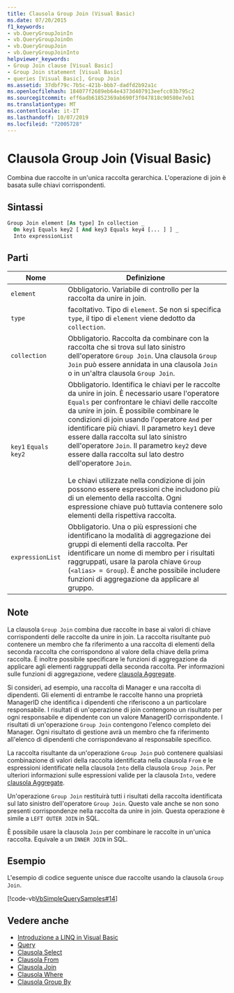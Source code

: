 ```yaml
---
title: Clausola Group Join (Visual Basic)
ms.date: 07/20/2015
f1_keywords:
- vb.QueryGroupJoinIn
- vb.QueryGroupJoinOn
- vb.QueryGroupJoin
- vb.QueryGroupJoinInto
helpviewer_keywords:
- Group Join clause [Visual Basic]
- Group Join statement [Visual Basic]
- queries [Visual Basic], Group Join
ms.assetid: 37dbf79c-7b5c-421b-bbb7-dadfd2b92a1c
ms.openlocfilehash: 184077f2689eb64e4373d407913eefcc03b795c2
ms.sourcegitcommit: eff6adb61852369ab690f3f047818c90580e7eb1
ms.translationtype: MT
ms.contentlocale: it-IT
ms.lasthandoff: 10/07/2019
ms.locfileid: "72005728"
---
```

# <a name="group-join-clause-visual-basic"></a>Clausola Group Join (Visual Basic)
Combina due raccolte in un'unica raccolta gerarchica. L'operazione di join è basata sulle chiavi corrispondenti.  
  
## <a name="syntax"></a>Sintassi  
  
```vb  
Group Join element [As type] In collection _  
  On key1 Equals key2 [ And key3 Equals key4 [... ] ] _  
  Into expressionList  
```  
  
## <a name="parts"></a>Parti  
  
|Nome|Definizione|  
|---|---|  
|`element`|Obbligatorio. Variabile di controllo per la raccolta da unire in join.|  
|`type`|facoltativo. Tipo di `element`. Se non si specifica `type`, il tipo di `element` viene dedotto da `collection`.|  
|`collection`|Obbligatorio. Raccolta da combinare con la raccolta che si trova sul lato sinistro dell'operatore `Group Join`. Una clausola `Group Join` può essere annidata in una clausola `Join` o in un'altra clausola `Group Join`.|  
|`key1` `Equals` `key2`|Obbligatorio. Identifica le chiavi per le raccolte da unire in join. È necessario usare l'operatore `Equals` per confrontare le chiavi delle raccolte da unire in join. È possibile combinare le condizioni di join usando l'operatore `And` per identificare più chiavi. Il parametro `key1` deve essere dalla raccolta sul lato sinistro dell'operatore `Join`. Il parametro `key2` deve essere dalla raccolta sul lato destro dell'operatore `Join`.<br /><br /> Le chiavi utilizzate nella condizione di join possono essere espressioni che includono più di un elemento della raccolta. Ogni espressione chiave può tuttavia contenere solo elementi della rispettiva raccolta.|  
|`expressionList`|Obbligatorio. Una o più espressioni che identificano la modalità di aggregazione dei gruppi di elementi della raccolta. Per identificare un nome di membro per i risultati raggruppati, usare la parola chiave `Group` (`<alias> = Group`). È anche possibile includere funzioni di aggregazione da applicare al gruppo.|  
  
## <a name="remarks"></a>Note  
 La clausola `Group Join` combina due raccolte in base ai valori di chiave corrispondenti delle raccolte da unire in join. La raccolta risultante può contenere un membro che fa riferimento a una raccolta di elementi della seconda raccolta che corrispondono al valore della chiave della prima raccolta. È inoltre possibile specificare le funzioni di aggregazione da applicare agli elementi raggruppati della seconda raccolta. Per informazioni sulle funzioni di aggregazione, vedere [clausola Aggregate](../../../visual-basic/language-reference/queries/aggregate-clause.md).  
  
 Si consideri, ad esempio, una raccolta di Manager e una raccolta di dipendenti. Gli elementi di entrambe le raccolte hanno una proprietà ManagerID che identifica i dipendenti che riferiscono a un particolare responsabile. I risultati di un'operazione di join contengono un risultato per ogni responsabile e dipendente con un valore ManagerID corrispondente. I risultati di un'operazione `Group Join` contengono l'elenco completo dei Manager. Ogni risultato di gestione avrà un membro che fa riferimento all'elenco di dipendenti che corrispondevano al responsabile specifico.  
  
 La raccolta risultante da un'operazione `Group Join` può contenere qualsiasi combinazione di valori della raccolta identificata nella clausola `From` e le espressioni identificate nella clausola `Into` della clausola `Group Join`. Per ulteriori informazioni sulle espressioni valide per la clausola `Into`, vedere [clausola Aggregate](../../../visual-basic/language-reference/queries/aggregate-clause.md).  
  
 Un'operazione `Group Join` restituirà tutti i risultati della raccolta identificata sul lato sinistro dell'operatore `Group Join`. Questo vale anche se non sono presenti corrispondenze nella raccolta da unire in join. Questa operazione è simile a `LEFT OUTER JOIN` in SQL.  
  
 È possibile usare la clausola `Join` per combinare le raccolte in un'unica raccolta. Equivale a un `INNER JOIN` in SQL.  
  
## <a name="example"></a>Esempio  
 L'esempio di codice seguente unisce due raccolte usando la clausola `Group Join`.  
  
 [!code-vb[VbSimpleQuerySamples#14](~/samples/snippets/visualbasic/VS_Snippets_VBCSharp/VbSimpleQuerySamples/VB/QuerySamples1.vb#14)]  
  
## <a name="see-also"></a>Vedere anche

- [Introduzione a LINQ in Visual Basic](../../../visual-basic/programming-guide/language-features/linq/introduction-to-linq.md)
- [Query](../../../visual-basic/language-reference/queries/index.md)
- [Clausola Select](../../../visual-basic/language-reference/queries/select-clause.md)
- [Clausola From](../../../visual-basic/language-reference/queries/from-clause.md)
- [Clausola Join](../../../visual-basic/language-reference/queries/join-clause.md)
- [Clausola Where](../../../visual-basic/language-reference/queries/where-clause.md)
- [Clausola Group By](../../../visual-basic/language-reference/queries/group-by-clause.md)
